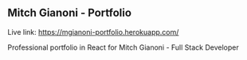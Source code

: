 ## Mitch Gianoni - Portfolio

Live link: https://mgianoni-portfolio.herokuapp.com/

Professional portfolio in React for Mitch Gianoni - Full Stack Developer

